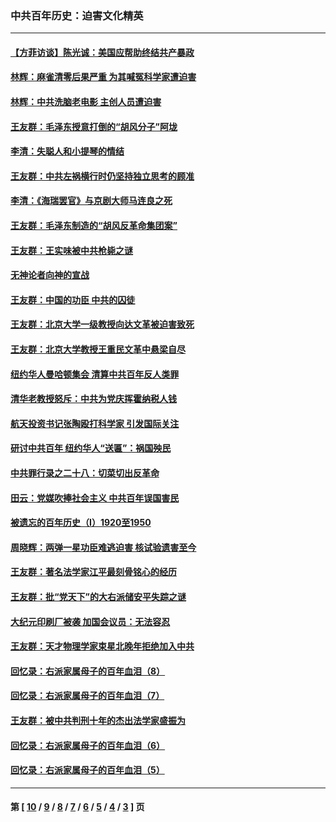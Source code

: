 ### 中共百年历史：迫害文化精英
---
#### [【方菲访谈】陈光诚：美国应帮助终结共产暴政](../../pages/nf1176111/n13759521.md?07030430) 
#### [林辉：麻雀清零后果严重 为其喊冤科学家遭迫害](../../pages/nf1176111/n13746900.md?07030430) 
#### [林辉：中共洗脑老电影 主创人员遭迫害](../../pages/nf1176111/n13699437.md?07030430) 
#### [王友群：毛泽东授意打倒的“胡风分子”阿垅](../../pages/nf1176111/n13592541.md?07030430) 
#### [李清：失聪人和小提琴的情结](../../pages/nf1176111/n13459280.md?07030430) 
#### [王友群：中共左祸横行时仍坚持独立思考的顾准](../../pages/nf1176111/n13444722.md?07030430) 
#### [李清：《海瑞罢官》与京剧大师马连良之死](../../pages/nf1176111/n13412316.md?07030430) 
#### [王友群：毛泽东制造的“胡风反革命集团案”](../../pages/nf1176111/n13324909.md?07030430) 
#### [王友群：王实味被中共枪毙之谜](../../pages/nf1176111/n13307502.md?07030430) 
#### [无神论者向神的宣战](../../pages/nf1176111/n13281535.md?07030430) 
#### [王友群：中国的功臣 中共的囚徒](../../pages/nf1176111/n13291790.md?07030430) 
#### [王友群：北京大学一级教授向达文革被迫害致死](../../pages/nf1176111/n13150966.md?07030430) 
#### [王友群：北京大学教授王重民文革中悬梁自尽](../../pages/nf1176111/n13084645.md?07030430) 
#### [纽约华人曼哈顿集会 清算中共百年反人类罪](../../pages/nf1176111/n13084157.md?07030430) 
#### [清华老教授怒斥：中共为党庆挥霍纳税人钱](../../pages/nf1176111/n13071430.md?07030430) 
#### [航天投资书记张陶殴打科学家 引发国际关注](../../pages/nf1176111/n13069132.md?07030430) 
#### [研讨中共百年 纽约华人“送匾”：祸国殃民](../../pages/nf1176111/n13057367.md?07030430) 
#### [中共罪行录之二十八：切菜切出反革命](../../pages/nf1176111/n13030600.md?07030430) 
#### [田云：党媒吹捧社会主义 中共百年误国害民](../../pages/nf1176111/n13006682.md?07030430) 
#### [被遗忘的百年历史（I）1920至1950](../../pages/nf1176111/n12986411.md?07030430) 
#### [周晓辉：两弹一星功臣难逃迫害 核试验遗害至今](../../pages/nf1176111/n12974997.md?07030430) 
#### [王友群：著名法学家江平最刻骨铭心的经历](../../pages/nf1176111/n12970787.md?07030430) 
#### [王友群：批“党天下”的大右派储安平失踪之谜](../../pages/nf1176111/n12954229.md?07030430) 
#### [大纪元印刷厂被袭 加国会议员：无法容忍](../../pages/nf1176111/n12883028.md?07030430) 
#### [王友群：天才物理学家束星北晚年拒绝加入中共](../../pages/nf1176111/n12792913.md?07030430) 
#### [回忆录：右派家属母子的百年血泪（8）](../../pages/nf1176111/n12706196.md?07030430) 
#### [回忆录：右派家属母子的百年血泪（7）](../../pages/nf1176111/n12706191.md?07030430) 
#### [王友群：被中共判刑十年的杰出法学家盛振为](../../pages/nf1176111/n12706141.md?07030430) 
#### [回忆录：右派家属母子的百年血泪（6）](../../pages/nf1176111/n12698863.md?07030430) 
#### [回忆录：右派家属母子的百年血泪（5）](../../pages/nf1176111/n12692515.md?07030430) 

---
#### 第 [ [10](./10.md?07030430) / [9](./9.md?07030430) / [8](./8.md?07030430) / [7](./7.md?07030430) / [6](./6.md?07030430) / [5](./5.md?07030430) / [4](./4.md?07030430) / [3](./3.md?07030430) ] 页
